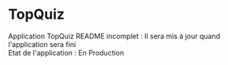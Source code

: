 # TopQuiz
Application TopQuiz
README incomplet : Il sera mis à jour quand l'application sera fini <br>
Etat de l'application : En Production
